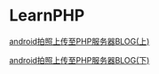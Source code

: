 # LearnPHP
[android拍照上传至PHP服务器BLOG(上)](https://xpleeandroid.github.io/2016/07/21/android-upload-img-to-php-server-1/)

[android拍照上传至PHP服务器BLOG(下)](https://xpleeandroid.github.io/2016/07/22/android-upload-img-to-php-server-2/)
